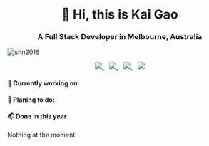 <h1 align='center'>
   👋 Hi, this is Kai Gao
</h1>

<h3 align='center'>
  A Full Stack Developer in Melbourne, Australia
</h3>
<p align="left"> <img src="https://komarev.com/ghpvc/?username=shn2016" alt="shn2016" /> </p>

<div align='center'> 
  <a href="https://www.linkedin.com/in/kaig-dev/">
    <img src="https://img.shields.io/badge/-LinkedIn-blue?style=flat&logo=Linkedin&logoColor=white" />
  </a>&nbsp;&nbsp;
  <a href="https://instagram.com/kai_camera">
    <img src="https://img.shields.io/badge/-Instagram-aurora?style=flat&logo=Instagram&logoColor=white" />        
  </a>&nbsp;&nbsp;
   <a href="https://medium.com/ok-coder">
    <img src="https://badges.aleen42.com/src/medium.svg" />        
  </a>&nbsp;&nbsp;
  <img src="https://img.shields.io/badge/-shn2016-green?style=flat&logo=Wechat&logoColor=white" /> 
</div>

#### 💬 Currently working on:
 


#### 🤔 Planing to do:



#### 📫 Done in this year

Nothing at the moment.

